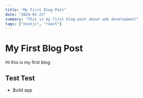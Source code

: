 ```yaml
---
title: "My First Blog Post"
date: "2024-02-23"
summary: "This is my first blog post about web development"
tags: ["nextjs", "react"]
---
```


# My First Blog Post

Hi this is my first blog 

## Test Test

- Build app
